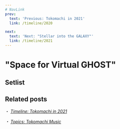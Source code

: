 ```yaml
---
# NavLink
prev:
  text: 'Previous: Tokomachi in 2021'
  link: /timeline/2020

next:
  text: 'Next: "Stellar into the GALAXY"'
  link: /timeline/2021
---
```


# "Space for Virtual GHOST"

## Setlist

## Related posts

・ [<i class="fa-solid fa-calendar-days" /> _Timeline: Tokomachi in 2021_](/timeline/2021/) &nbsp; <i class="fa-solid fa-arrow-right-from-bracket" />

・ [<i class="fa-solid fa-microphone-lines" /> _Topics: Tokomachi Music_](/topics/music/) &nbsp; <i class="fa-solid fa-arrow-right-from-bracket" />
